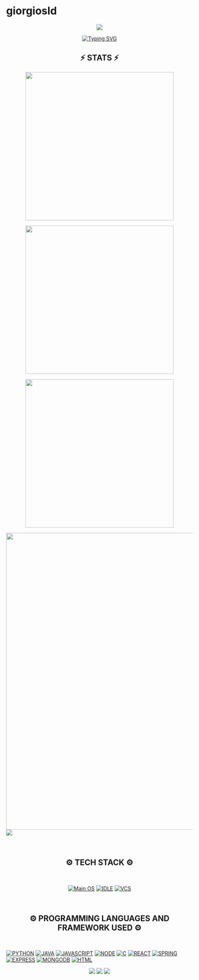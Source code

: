 # giorgiosld
<p align="center">
<img src="https://capsule-render.vercel.app/api?type=waving&color=timeGradient&height=300&&section=header&text=HI%20THERE!&fontSize=90&fontAlign=50&fontAlignY=30&desc=I%20am%20giorgiosld!&descAlign=50&descSize=30&animation=twinkling">
</p>

<p align="center"> <a href="https://git.io/typing-svg"><img src="https://readme-typing-svg.demolab.com?font=Orbitron&pause=1000&width=435&lines=Welcome+to+my+Github+Profile+Page!;I+love+to+learn+new+technlogies.;I+love+cybersecurity+and+programming.;I+love+to+do+lots+of+projects!;" alt="Typing SVG" /></a> </p>

<h2 align="center">⚡ STATS ⚡</h2>

<p align="center">
<img align="center" width="400" src="https://github-readme-stats.vercel.app/api?username=sldgr99&show_icons=true&theme=github_dark&hide_border=true"> 
</p>
<p align="center">
<img align="center" width="400" src="https://streak-stats.demolab.com?user=sldgr99&theme=github-dark&hide_border=true"> 
</p>
<p align="center">
<img align="center" width="400" src="https://github-profile-summary-cards.vercel.app/api/cards/repos-per-language?username=sldgr99&theme=github_dark" > 
</p>
<p>
<img align="center" width="800" src="https://github-profile-summary-cards.vercel.app/api/cards/profile-details?username=sldgr99&theme=github_dark&show_icons=true&bg_color=0111111"> 
<img align="center" src="https://github-profile-trophy.vercel.app/?username=sldgr99&theme=github_dark&no-frame=False&row=1&&margin-w=20&no-bg=true&hide_border=true"> 
</p>

<br> <h2 align="center">⚙️ TECH STACK ⚙️ </h2>
<br> <p align="center"> 
[![Main OS](https://img.shields.io/badge/OS-Manjaro-informational?style=flat&logo=Manjaro&color=#1de9b6)](https://manjaro.org/)
[![IDLE](https://img.shields.io/badge/IDLE-VS_Code-informational?style=flat&logo=VisualStudioCode&logoColor=blue&color=blue)](https://code.visualstudio.com/)
[![VCS](https://img.shields.io/badge/VCS-Git-informational?style=flat&logo=Git&color=orange)](https://git-scm.com/)
</p>
<br> <h2 align="center">⚙️ PROGRAMMING LANGUAGES AND FRAMEWORK USED ⚙️ </h2>
<br><p align="center">

[![PYTHON](https://img.shields.io/badge/Python-3776AB?style=flat&logo=python&logoColor=white)](https://www.python.org/)
[![JAVA](https://img.shields.io/badge/Java-ED8B00?style=flat&logo=openjdk&logoColor=white)](https://www.java.com/it/)
[![JAVASCRIPT](https://img.shields.io/badge/JavaScript-F7DF1E?style=flat&logo=javascript&logoColor=black)](https://www.javascript.com/)
[![NODE](https://img.shields.io/badge/Node.js-43853D?style=flat&logo=node.js&logoColor=white)](https://nodejs.org/en/)
[![C](https://img.shields.io/badge/C-00599C?style=flat&logo=c&logoColor=white)]()
[![REACT](https://img.shields.io/badge/React-20232A?style=flat&logo=react&logoColor=61DAFB)]()
[![SPRING](https://img.shields.io/badge/Spring-6DB33F?style=flat&logo=spring&logoColor=white)]()
[![EXPRESS](https://img.shields.io/badge/Express.js-404D59?style=flat)]()
[![MONGODB](https://img.shields.io/badge/MongoDB-4EA94B?style=flat&logo=mongodb&logoColor=white)]()
[![HTML](https://img.shields.io/badge/HTML5-E34F26?style=flat&logo=html5&logoColor=white)]()
</p>

<p align="center">
<img src="https://capsule-render.vercel.app/api?type=rect&color=timeGradient&height=2"> 
<img src="https://capsule-render.vercel.app/api?type=rect&color=timeGradient&height=2"> 
<img src="https://capsule-render.vercel.app/api?type=rect&color=timeGradient&height=2"> 
</p>
